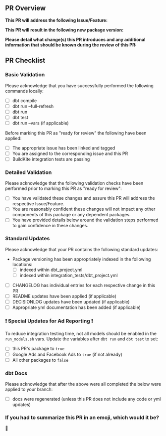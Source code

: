 ## PR Overview
**This PR will address the following Issue/Feature:**

**This PR will result in the following new package version:**
<!--- Please add details around your decision for breaking vs non-breaking version upgrade. If this is a breaking change, were backwards-compatible options explored? -->

**Please detail what change(s) this PR introduces and any additional information that should be known during the review of this PR:**

## PR Checklist
### Basic Validation
Please acknowledge that you have successfully performed the following commands locally:
- [ ] dbt compile
- [ ] dbt run –full-refresh
- [ ] dbt run
- [ ] dbt test
- [ ] dbt run –vars (if applicable)

Before marking this PR as "ready for review" the following have been applied:
- [ ] The appropriate issue has been linked and tagged
- [ ] You are assigned to the corresponding issue and this PR
- [ ] BuildKite integration tests are passing

### Detailed Validation
Please acknowledge that the following validation checks have been performed prior to marking this PR as "ready for review":
- [ ] You have validated these changes and assure this PR will address the respective Issue/Feature.
- [ ] You are reasonably confident these changes will not impact any other components of this package or any dependent packages.
- [ ] You have provided details below around the validation steps performed to gain confidence in these changes.
<!--- Provide the steps you took to validate your changes below. -->

### Standard Updates
Please acknowledge that your PR contains the following standard updates:
- Package versioning has been appropriately indexed in the following locations:
    - [ ] indexed within dbt_project.yml
    - [ ] indexed within integration_tests/dbt_project.yml
- [ ] CHANGELOG has individual entries for each respective change in this PR
    <!--- If there is a parallel upstream change, remember to reference the corresponding CHANGELOG as an individual entry.  -->
- [ ] README updates have been applied (if applicable)
    <!--- Remember to check the following README locations for common updates. →
        <!--- Suggested install range (needed for breaking changes) →
        <!--- Dependency matrix is appropriately updated (if applicable) →
        <!--- New variable documentation (if applicable) -->
- [ ] DECISIONLOG updates have been updated (if applicable)
- [ ] Appropriate yml documentation has been added (if applicable)

### ❗ Special Updates for Ad Reporting ❗
To reduce integration testing time, not all models should be enabled in the `run_models.sh` vars. Update the variables after `dbt run` and `dbt test` to set:
- [ ] this PR's package to `true`
- [ ] Google Ads and Facebook Ads to `true` (if not already)
- [ ] All other packages to `false`

### dbt Docs
Please acknowledge that after the above were all completed the below were applied to your branch:
- [ ] docs were regenerated (unless this PR does not include any code or yml updates)

### If you had to summarize this PR in an emoji, which would it be?
<!--- For a complete list of markdown compatible emojis check our this git repo (https://gist.github.com/rxaviers/7360908)  --> 
:dancer:
